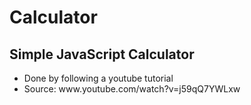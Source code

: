 # Calculator
## Simple JavaScript Calculator
<ul>
  <li> Done by following a youtube tutorial </li>
  <li> Source: w<span>ww</span>.youtube.com/watch?v=j59qQ7YWLxw </li>
</ul>
